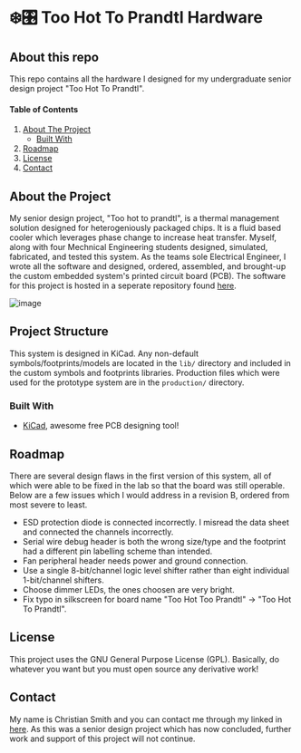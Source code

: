 # ❄️🎛️ Too Hot To Prandtl Hardware

## About this repo
This repo contains all the hardware I designed for my undergraduate senior design project "Too Hot To Prandtl".

<!-- TABLE OF CONTENTS -->
<div>
  <h4>Table of Contents</h4>
  <ol>
    <li>
      <a href="#about-the-project">About The Project</a>
      <ul>
        <li><a href="#built-with">Built With</a></li>
      </ul>
    </li>
    <li><a href="#roadmap">Roadmap</a></li>
    <li><a href="#license">License</a></li>
    <li><a href="#contact">Contact</a></li>
  </ol>
</div>


## About the Project
My senior design project, "Too hot to prandtl", is a thermal management solution designed for heterogeniously packaged chips.
It is a fluid based cooler which leverages phase change to increase heat transfer.
Myself, along with four Mechnical Engineering students designed, simulated, fabricated, and tested this system.
As the teams sole Electrical Engineer, I wrote all the software and designed, ordered, assembled, and brought-up the custom embedded system's printed circuit board (PCB).
The software for this project is hosted in a seperate repository found [here](https://github.com/Ymit24/too-hot-to-prandtl-control-system/tree/main).

![image](https://github.com/Ymit24/prandtl-hardware/assets/20305502/ab6c30c3-db80-439d-9537-be21344f3feb)


## Project Structure
This system is designed in KiCad. Any non-default symbols/footprints/models are located in the `lib/` directory and included in the custom symbols and footprints libraries.
Production files which were used for the prototype system are in the `production/` directory.

### Built With
- [KiCad](https://www.kicad.org), awesome free PCB designing tool!

## Roadmap
There are several design flaws in the first version of this system, all of which were able to be fixed in the lab so that the board was still operable.
Below are a few issues which I would address in a revision B, ordered from most severe to least.

- ESD protection diode is connected incorrectly. I misread the data sheet and connected the channels incorrectly.
- Serial wire debug header is both the wrong size/type and the footprint had a different pin labelling scheme than intended.
- Fan peripheral header needs power and ground connection.
- Use a single 8-bit/channel logic level shifter rather than eight individual 1-bit/channel shifters.
- Choose dimmer LEDs, the ones choosen are very bright.
- Fix typo in silkscreen for board name "Too Hot Too Prandtl" -> "Too Hot To Prandtl".

## License
This project uses the GNU General Purpose License (GPL). Basically, do whatever you want but you must open source any derivative work!

## Contact
My name is Christian Smith and you can contact me through my linked in [here](https://www.linkedin.com/in/christian-ryan-smith/).
As this was a senior design project which has now concluded, further work and support of this project will not continue.
